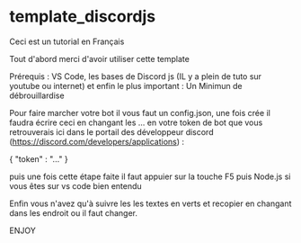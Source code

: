 # template_discordjs

Ceci est un tutorial en Français

Tout d'abord merci d'avoir utiliser cette template

Prérequis : VS Code, les bases de Discord js (IL y a plein de tuto sur youtube ou internet) et enfin le plus important : Un Minimun de débrouillardise

Pour faire marcher votre bot il vous faut un config.json, une fois crée il faudra écrire ceci en changant les ... en votre token de bot que vous retrouverais ici dans le portail des développeur discord (https://discord.com/developers/applications) :

{
    "token" : "..."
}

puis une fois cette étape faite il faut appuier sur la touche F5 puis Node.js si vous êtes sur vs code bien entendu

Enfin vous n'avez qu'à suivre les les textes en verts et recopier en changant dans les endroit ou il faut changer.

ENJOY
